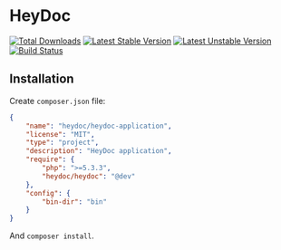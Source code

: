 # HeyDoc

[![Total Downloads](https://poser.pugx.org/heydoc/heydoc/downloads.png)](https://packagist.org/packages/heydoc/heydoc)
[![Latest Stable Version](https://poser.pugx.org/heydoc/heydoc/v/stable.png)](https://packagist.org/packages/heydoc/heydoc)
[![Latest Unstable Version](https://poser.pugx.org/heydoc/heydoc/v/unstable.png)](https://packagist.org/packages/heydoc/heydoc)
[![Build Status](https://travis-ci.org/nicolas-brousse/HeyDoc.png?branch=master)](https://travis-ci.org/nicolas-brousse/HeyDoc)

## Installation

Create `composer.json` file:

```json
{
    "name": "heydoc/heydoc-application",
    "license": "MIT",
    "type": "project",
    "description": "HeyDoc application",
    "require": {
        "php": ">=5.3.3",
        "heydoc/heydoc": "@dev"
    },
    "config": {
        "bin-dir": "bin"
    }
}
```

And `composer install`.

